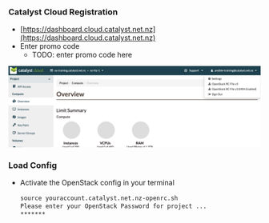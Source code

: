 ### Catalyst Cloud Registration
* [https://dashboard.cloud.catalyst.net.nz](https://dashboard.cloud.catalyst.net.nz)
* Enter promo code
  - TODO: enter promo code here
  
![config-download](img/os-config-download.png "Download OS config")


### Load Config
* Activate the OpenStack config in your terminal
  ```
  source youraccount.catalyst.net.nz-openrc.sh
  Please enter your OpenStack Password for project ...
  *******
  ```

